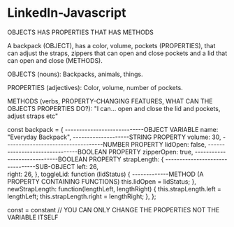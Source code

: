 # LinkedIn-Javascript

OBJECTS HAS PROPERTIES THAT HAS METHODS

A backpack (OBJECT), has a color, volume, pockets (PROPERTIES), that can adjust the straps, zippers that can open and close pockets and a lid that can open and close (METHODS).

OBJECTS (nouns): Backpacks, animals, things.

PROPERTIES (adjectives): Color, volume, number of pockets.

METHODS (verbs, PROPERTY-CHANGING FEATURES, WHAT CAN THE OBJECTS PROPERTIES DO?): "I can... open and close the lid and pockets, adjust straps etc"

const backpack = { ----------------------------OBJECT VARIABLE
name: "Everyday Backpack", --------------------STRING PROPERTY
volume: 30, -----------------------------------NUMBER PROPERTY
lidOpen: false, -------------------------------BOOLEAN PROPERTY
zipperOpen: true, -----------------------------BOOLEAN PROPERTY
strapLength: { --------------------------------SUB-OBJECT
left: 26,  
 right: 26,
},
toggleLid: function (lidStatus) { -------------METHOD (A PROPERTY CONTAINING FUNCTIONS)
this.lidOpen = lidStatus;
},
newStrapLength: function(lengthLeft, lengthRight) {
this.strapLength.left = lengthLeft;
this.strapLength.right = lengthRight;
},
};

const = constant // YOU CAN ONLY CHANGE THE PROPERTIES NOT THE VARIABLE ITSELF
